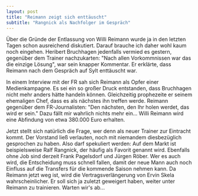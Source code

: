 ```yaml
---
layout: post
title: "Reimann zeigt sich enttäuscht"
subtitle: "Rangnick als Nachfolger im Gespräch"
---
```


Über die Gründe der Entlassung von Willi Reimann wurde ja in den letzten Tagen schon ausreichend diskutiert. Darauf brauche ich daher wohl kaum noch eingehen. Heribert Bruchhagen jedenfalls vermied es gestern, gegenüber dem Trainer nachzukarten: "Nach allen Vorkommnissen war das die einzige Lösung", war sein knapper Kommentar. Er erklärte, dass Reimann nach dem Gespräch auf Sylt enttäuscht war.

In einem Interview mit der FR sah sich Reimann als Opfer einer Medienkampagne. Es sei ein so großer Druck entstanden, dass Bruchhagen nicht mehr anders hätte handeln können. Gleichzeitig prophezeite er seinem ehemaligen Chef, dass es als nächstes ihn treffen werde. Reimann gegenüber dem FR-Journalisten: "Den nächsten, den Ihr holen werdet, das wird er sein." Dazu fällt mir wahrlich nichts mehr ein... Willi Reimann wird eine Abfindung von etwa 380.000 Euro erhalten.

Jetzt stellt sich natürlich die Frage, wer denn als neuer Trainer zur Eintracht kommt. Der Vorstand ließ verlauten, noch mit niemandem diesbezüglich gesprochen zu haben. Also darf spekuliert werden: Auf dem Markt ist beispielsweise Ralf Rangnick, der häufig als Favorit genannt wird. Ebenfalls ohne Job sind derzeit Frank Pagelsdorf und Jürgen Röber. Wer es auch wird, die Entscheidung muss schnell fallen, damit der neue Mann auch noch Einfluss auf die Transfers für die kommende Saison nehmen kann. Da Reimann jetzt weg ist, wird die Vertragsverlängerung von Ervin Skela wahrscheinlicher. Er soll sich ja zuletzt geweigert haben, weiter unter Reimann zu trainieren. Warten wir's ab...

